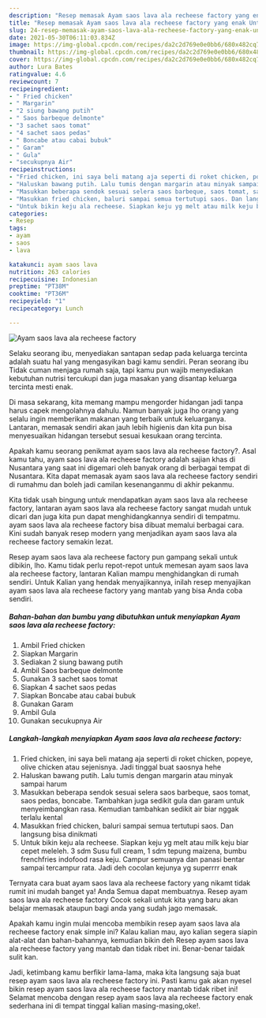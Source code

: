 ```yaml
---
description: "Resep memasak Ayam saos lava ala recheese factory yang enak Untuk Jualan"
title: "Resep memasak Ayam saos lava ala recheese factory yang enak Untuk Jualan"
slug: 24-resep-memasak-ayam-saos-lava-ala-recheese-factory-yang-enak-untuk-jualan
date: 2021-05-30T06:11:03.834Z
image: https://img-global.cpcdn.com/recipes/da2c2d769e0e0bb6/680x482cq70/ayam-saos-lava-ala-recheese-factory-foto-resep-utama.jpg
thumbnail: https://img-global.cpcdn.com/recipes/da2c2d769e0e0bb6/680x482cq70/ayam-saos-lava-ala-recheese-factory-foto-resep-utama.jpg
cover: https://img-global.cpcdn.com/recipes/da2c2d769e0e0bb6/680x482cq70/ayam-saos-lava-ala-recheese-factory-foto-resep-utama.jpg
author: Lura Bates
ratingvalue: 4.6
reviewcount: 7
recipeingredient:
- " Fried chicken"
- " Margarin"
- "2 siung bawang putih"
- " Saos barbeque delmonte"
- "3 sachet saos tomat"
- "4 sachet saos pedas"
- " Boncabe atau cabai bubuk"
- " Garam"
- " Gula"
- "secukupnya Air"
recipeinstructions:
- "Fried chicken, ini saya beli matang aja seperti di roket chicken, popeye, olive chicken atau sejenisnya. Jadi tinggal buat saosnya hehe"
- "Haluskan bawang putih. Lalu tumis dengan margarin atau minyak sampai harum"
- "Masukkan beberapa sendok sesuai selera saos barbeque, saos tomat, saos pedas, boncabe. Tambahkan juga sedikit gula dan garam untuk menyeimbangkan rasa. Kemudian tambahkan sedikit air biar nggak terlalu kental"
- "Masukkan fried chicken, baluri sampai semua tertutupi saos. Dan langsung bisa dinikmati"
- "Untuk bikin keju ala recheese. Siapkan keju yg melt atau milk keju biar cepet meleleh. 3 sdm Susu full cream, 1 sdm tepung maizena, bumbu frenchfries indofood rasa keju. Campur semuanya dan panasi bentar sampai tercampur rata. Jadi deh cocolan kejunya yg superrrr enak"
categories:
- Resep
tags:
- ayam
- saos
- lava

katakunci: ayam saos lava 
nutrition: 263 calories
recipecuisine: Indonesian
preptime: "PT38M"
cooktime: "PT36M"
recipeyield: "1"
recipecategory: Lunch

---
```



![Ayam saos lava ala recheese factory](https://img-global.cpcdn.com/recipes/da2c2d769e0e0bb6/680x482cq70/ayam-saos-lava-ala-recheese-factory-foto-resep-utama.jpg)

Selaku seorang ibu, menyediakan santapan sedap pada keluarga tercinta adalah suatu hal yang mengasyikan bagi kamu sendiri. Peran seorang ibu Tidak cuman menjaga rumah saja, tapi kamu pun wajib menyediakan kebutuhan nutrisi tercukupi dan juga masakan yang disantap keluarga tercinta mesti enak.

Di masa  sekarang, kita memang mampu mengorder hidangan jadi tanpa harus capek mengolahnya dahulu. Namun banyak juga lho orang yang selalu ingin memberikan makanan yang terbaik untuk keluarganya. Lantaran, memasak sendiri akan jauh lebih higienis dan kita pun bisa menyesuaikan hidangan tersebut sesuai kesukaan orang tercinta. 



Apakah kamu seorang penikmat ayam saos lava ala recheese factory?. Asal kamu tahu, ayam saos lava ala recheese factory adalah sajian khas di Nusantara yang saat ini digemari oleh banyak orang di berbagai tempat di Nusantara. Kita dapat memasak ayam saos lava ala recheese factory sendiri di rumahmu dan boleh jadi camilan kesenanganmu di akhir pekanmu.

Kita tidak usah bingung untuk mendapatkan ayam saos lava ala recheese factory, lantaran ayam saos lava ala recheese factory sangat mudah untuk dicari dan juga kita pun dapat menghidangkannya sendiri di tempatmu. ayam saos lava ala recheese factory bisa dibuat memalui berbagai cara. Kini sudah banyak resep modern yang menjadikan ayam saos lava ala recheese factory semakin lezat.

Resep ayam saos lava ala recheese factory pun gampang sekali untuk dibikin, lho. Kamu tidak perlu repot-repot untuk memesan ayam saos lava ala recheese factory, lantaran Kalian mampu menghidangkan di rumah sendiri. Untuk Kalian yang hendak menyajikannya, inilah resep menyajikan ayam saos lava ala recheese factory yang mantab yang bisa Anda coba sendiri.

<!--inarticleads1-->

##### Bahan-bahan dan bumbu yang dibutuhkan untuk menyiapkan Ayam saos lava ala recheese factory:

1. Ambil  Fried chicken
1. Siapkan  Margarin
1. Sediakan 2 siung bawang putih
1. Ambil  Saos barbeque delmonte
1. Gunakan 3 sachet saos tomat
1. Siapkan 4 sachet saos pedas
1. Siapkan  Boncabe atau cabai bubuk
1. Gunakan  Garam
1. Ambil  Gula
1. Gunakan secukupnya Air




<!--inarticleads2-->

##### Langkah-langkah menyiapkan Ayam saos lava ala recheese factory:

1. Fried chicken, ini saya beli matang aja seperti di roket chicken, popeye, olive chicken atau sejenisnya. Jadi tinggal buat saosnya hehe
1. Haluskan bawang putih. Lalu tumis dengan margarin atau minyak sampai harum
1. Masukkan beberapa sendok sesuai selera saos barbeque, saos tomat, saos pedas, boncabe. Tambahkan juga sedikit gula dan garam untuk menyeimbangkan rasa. Kemudian tambahkan sedikit air biar nggak terlalu kental
1. Masukkan fried chicken, baluri sampai semua tertutupi saos. Dan langsung bisa dinikmati
1. Untuk bikin keju ala recheese. Siapkan keju yg melt atau milk keju biar cepet meleleh. 3 sdm Susu full cream, 1 sdm tepung maizena, bumbu frenchfries indofood rasa keju. Campur semuanya dan panasi bentar sampai tercampur rata. Jadi deh cocolan kejunya yg superrrr enak




Ternyata cara buat ayam saos lava ala recheese factory yang nikamt tidak rumit ini mudah banget ya! Anda Semua dapat membuatnya. Resep ayam saos lava ala recheese factory Cocok sekali untuk kita yang baru akan belajar memasak ataupun bagi anda yang sudah jago memasak.

Apakah kamu ingin mulai mencoba membikin resep ayam saos lava ala recheese factory enak simple ini? Kalau kalian mau, ayo kalian segera siapin alat-alat dan bahan-bahannya, kemudian bikin deh Resep ayam saos lava ala recheese factory yang mantab dan tidak ribet ini. Benar-benar taidak sulit kan. 

Jadi, ketimbang kamu berfikir lama-lama, maka kita langsung saja buat resep ayam saos lava ala recheese factory ini. Pasti kamu gak akan nyesel bikin resep ayam saos lava ala recheese factory mantab tidak ribet ini! Selamat mencoba dengan resep ayam saos lava ala recheese factory enak sederhana ini di tempat tinggal kalian masing-masing,oke!.

